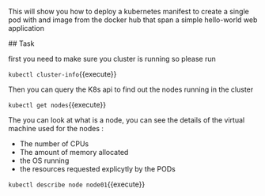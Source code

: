 This will show you how to deploy a kubernetes manifest to create a single pod with and image from the docker hub that span a simple hello-world web application

## Task

first you need to make sure you cluster is running so please run

`kubectl cluster-info`{{execute}}


Then you can query the K8s api to find out the nodes running in the cluster

`kubectl get nodes`{{execute}}

The you can look at what is a node, you can see the details of the virtual machine used for the nodes : 
* The number of CPUs
* The amount of memory allocated
* the OS running 
* the resources requested explicytly by the PODs 


`kubectl describe node node01`{{execute}}